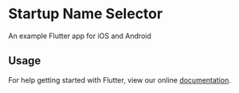 # Startup Name Selector

An example Flutter app for iOS and Android
## Usage


For help getting started with Flutter, view our online
[documentation](https://flutter.io/).
